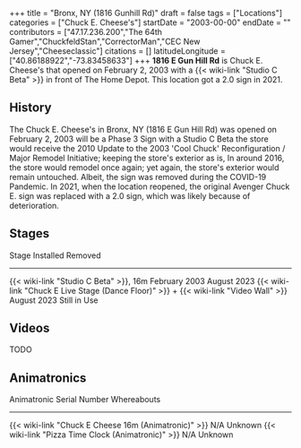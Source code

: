 +++
title = "Bronx, NY (1816 Gunhill Rd)"
draft = false
tags = ["Locations"]
categories = ["Chuck E. Cheese's"]
startDate = "2003-00-00"
endDate = ""
contributors = ["47.17.236.200","The 64th Gamer","ChuckfeldStan","CorrectorMan","CEC New Jersey","Cheeseclassic"]
citations = []
latitudeLongitude = ["40.86188922","-73.83458633"]
+++
**1816 E Gun Hill Rd** is Chuck E. Cheese's that opened on February 2, 2003 with a {{< wiki-link "Studio C Beta" >}} in front of The Home Depot. This location got a 2.0 sign in 2021.

## History

The Chuck E. Cheese's in Bronx, NY (1816 E Gun Hill Rd) was opened on February 2, 2003 will be a Phase 3 Sign with a Studio C Beta the store would receive the 2010 Update to the 2003 'Cool Chuck' Reconfiguration / Major Remodel Initiative; keeping the store's exterior as is, In around 2016, the store would remodel once again; yet again, the store's exterior would remain untouched. Albeit, the sign was removed during the COVID-19 Pandemic. In 2021, when the location reopened, the original Avenger Chuck E. sign was replaced with a 2.0 sign, which was likely because of deterioration.

## Stages

  Stage                                                                                           Installed       Removed
  ----------------------------------------------------------------------------------------------- --------------- --------------
  {{< wiki-link "Studio C Beta" >}}, 16m                                                      February 2003   August 2023
  {{< wiki-link "Chuck E Live Stage (Dance Floor)" >}} + {{< wiki-link "Video Wall" >}}   August 2023     Still in Use

## Videos

TODO

## Animatronics

  Animatronic                                                Serial Number   Whereabouts
  ---------------------------------------------------------- --------------- -------------
  {{< wiki-link "Chuck E Cheese 16m (Animatronic)" >}}   N/A             Unknown
  {{< wiki-link "Pizza Time Clock (Animatronic)" >}}     N/A             Unknown
